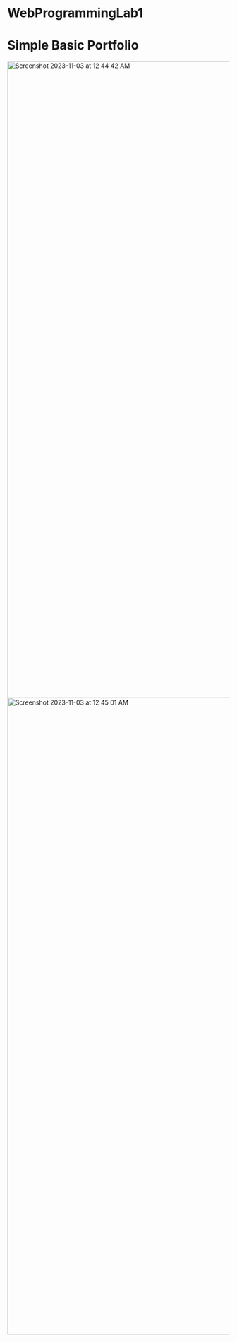# WebProgrammingLab1
# Simple Basic Portfolio
<img width="1440" alt="Screenshot 2023-11-03 at 12 44 42 AM" src="https://github.com/malykasardar/WebProgrammingLab1/assets/121200777/1f2f72bc-3ccc-4b30-bee9-c9376da9b581">
<img width="1440" alt="Screenshot 2023-11-03 at 12 45 01 AM" src="https://github.com/malykasardar/WebProgrammingLab1/assets/121200777/a8cfa851-becc-4faa-ba1b-a3a8c24f55ab">

